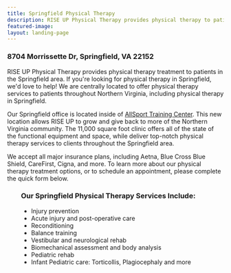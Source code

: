 ```yaml
---
title: Springfield Physical Therapy
description: RISE UP Physical Therapy provides physical therapy to patients in Springfield and greater Northern Virginia. Visit to learn more.
featured-image:
layout: landing-page
---
```


<div class="lp-content-section">

  <h3>8704 Morrissette Dr, Springfield, VA 22152</h3>

  <p>RISE UP Physical Therapy provides physical therapy treatment to patients in the Springfield area. If you're looking for physical therapy in Springfield, we'd love to help! We are centrally located to offer physical therapy services to patients throughout Northern Virginia, including physical therapy in Springfield.</p>

  <p>Our Springfield office is located inside of
<a href="https://www.allsporttrainingcenter.com/" rel="noopener noreferrer" target="_blank">AllSport Training Center</a>. This new location allows RISE UP to grow and give back to more of the Northern Virginia community. The 11,000 square foot clinic offers all of the state of the functional equipment and space, while deliver top-notch physical therapy services to clients throughout the Springfield area.</p>

  <p>We accept all major insurance plans, including Aetna, Blue Cross Blue Shield, CareFirst, Cigna, and more. To learn more about our physical therapy treatment options, or to schedule an appointment, please complete the quick form below.</p>

</div>

<div style="margin-left: 2rem;">

  <h3>Our Springfield Physical Therapy Services Include:</h3>
  <ul>
    <li>Injury prevention</li>
    <li>Acute injury and post-operative care</li>
    <li>Reconditioning</li>
    <li>Balance training</li>
    <li>Vestibular and neurological rehab</li>
    <li>Biomechanical assessment and body analysis</li>
    <li>Pediatric rehab</li>
    <li>Infant Pediatric care: Torticollis, Plagiocephaly and more</li>
  </ul>

</div>
